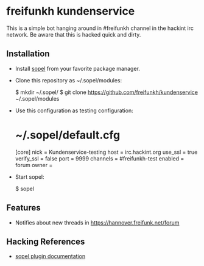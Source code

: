 freifunkh kundenservice
=======================

This is a simple bot hanging around in #freifunkh channel in the
hackint irc network. Be aware that this is hacked quick and dirty.

Installation
------------

- Install [sopel](https://sopel.chat/) from your favorite package manager.

- Clone this repository as ~/.sopel/modules:

    $ mkdir ~/.sopel/
    $ git clone https://github.com/freifunkh/kundenservice ~/.sopel/modules

- Use this configuration as testing configuration:

    # ~/.sopel/default.cfg
    [core]
    nick = Kundenservice-testing
    host = irc.hackint.org
    use_ssl = true
    verify_ssl = false
    port = 9999
    channels = #freifunkh-test
    enabled = forum
    owner = <your-irc-name>

- Start sopel:

    $ sopel

Features
--------

- Notifies about new threads in https://hannover.freifunk.net/forum

Hacking References
------------------

- [sopel plugin documentation](https://sopel.chat/docs/plugin.html)
